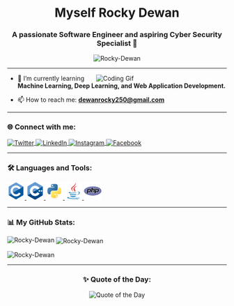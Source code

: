 <h1 align="center">Myself Rocky Dewan</h1>
<h3 align="center">A passionate Software Engineer and aspiring Cyber Security Specialist 🚀</h3>

<p align="center">
  <img src="https://komarev.com/ghpvc/?username=Rocky-Dewan&label=Profile%20views&color=0e75b6&style=flat" alt="Rocky-Dewan" />
</p>

---

<img src="https://media.giphy.com/media/K5kfQExKk731K/giphy.gif" width="300px" align="right" alt="Coding Gif">

- 🌱 I’m currently learning **Machine Learning, Deep Learning, and Web Application Development.**

- 📫 How to reach me: **dewanrocky250@gmail.com**

---

<h3 align="left">🌐 Connect with me:</h3>
<p align="left">
    <a href="https://twitter.com/Rocky_Dewan" target="_blank">
        <img align="center" src="https://raw.githubusercontent.com/rahuldkjain/github-profile-readme-generator/master/src/images/icons/Social/twitter.svg" alt="Twitter" height="30" width="40" />
    </a>
    <a href="https://www.linkedin.com/in/rockydewan250/" target="_blank">
        <img align="center" src="https://raw.githubusercontent.com/rahuldkjain/github-profile-readme-generator/master/src/images/icons/Social/linked-in-alt.svg" alt="LinkedIn" height="30" width="40" />
    </a>
    <a href="https://www.instagram.com/rock_._y" target="_blank">
        <img align="center" src="https://raw.githubusercontent.com/rahuldkjain/github-profile-readme-generator/master/src/images/icons/Social/instagram.svg" alt="Instagram" height="30" width="40" />
    </a>
    <a href="https://www.facebook.com/Dewan.Rocky.250.oil.of.vitriol" target="_blank">
        <img align="center" src="https://raw.githubusercontent.com/rahuldkjain/github-profile-readme-generator/master/src/images/icons/Social/facebook.svg" alt="Facebook" height="30" width="40" />
    </a>
</p>

---

<h3 align="left">🛠️ Languages and Tools:</h3>
<p align="left">
    <a href="https://www.cprogramming.com/" target="_blank">
        <img src="https://raw.githubusercontent.com/devicons/devicon/master/icons/c/c-original.svg" alt="C" width="40" height="40" />
    </a>
    <a href="https://isocpp.org/" target="_blank">
        <img src="https://raw.githubusercontent.com/devicons/devicon/master/icons/cplusplus/cplusplus-original.svg" alt="C++" width="40" height="40" />
    </a>
    <a href="https://www.python.org/" target="_blank">
        <img src="https://raw.githubusercontent.com/devicons/devicon/master/icons/python/python-original.svg" alt="Python" width="40" height="40" />
    </a>
    <a href="https://www.java.com/" target="_blank">
        <img src="https://raw.githubusercontent.com/devicons/devicon/master/icons/java/java-original.svg" alt="Java" width="40" height="40" />
    </a>
    <a href="https://www.php.net/" target="_blank">
        <img src="https://raw.githubusercontent.com/devicons/devicon/master/icons/php/php-original.svg" alt="PHP" width="40" height="40" />
    </a>
</p>

---

<h3 align="left">📊 My GitHub Stats:</h3>
<p>
    <img align="left" src="https://github-readme-stats.vercel.app/api/top-langs?username=Rocky-Dewan&show_icons=true&locale=en&layout=compact" alt="Rocky-Dewan" />
</p>

<p>&nbsp;<img align="center" src="https://github-readme-stats.vercel.app/api?username=Rocky-Dewan&show_icons=true&locale=en" alt="Rocky-Dewan" /></p>

<p><img align="center" src="https://github-readme-streak-stats.herokuapp.com/?user=Rocky-Dewan&" alt="Rocky-Dewan" /></p>

---

<h3 align="center">✨ Quote of the Day:</h3>
<p align="center">
    <img src="https://quotes-github-readme.vercel.app/api?type=horizontal&theme=radical" alt="Quote of the Day">
</p>
